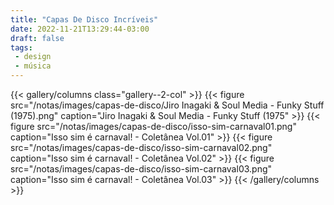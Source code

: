```yaml
---
title: "Capas De Disco Incríveis"
date: 2022-11-21T13:29:44-03:00
draft: false
tags:
 - design
 - música
---
```


{{< gallery/columns class="gallery--2-col" >}}
{{< figure src="/notas/images/capas-de-disco/Jiro Inagaki & Soul Media - Funky Stuff (1975).png" caption="Jiro Inagaki & Soul Media - Funky Stuff (1975" >}}
{{< figure src="/notas/images/capas-de-disco/isso-sim-carnaval01.png" caption="Isso sim é carnaval! - Coletânea Vol.01" >}}
{{< figure src="/notas/images/capas-de-disco/isso-sim-carnaval02.png" caption="Isso sim é carnaval! - Coletânea Vol.02" >}}
{{< figure src="/notas/images/capas-de-disco/isso-sim-carnaval03.png" caption="Isso sim é carnaval! - Coletânea Vol.03" >}}
{{< /gallery/columns >}}